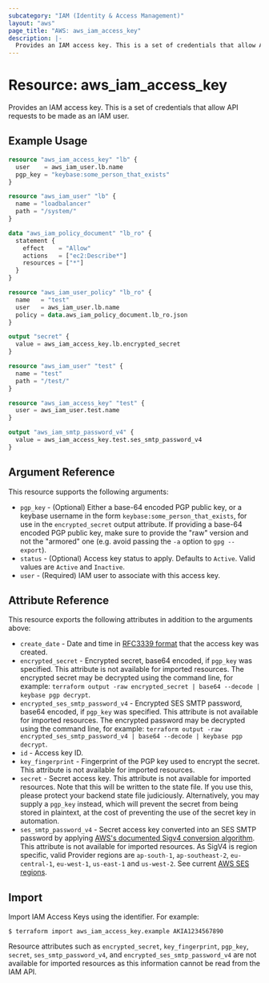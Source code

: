 ```yaml
---
subcategory: "IAM (Identity & Access Management)"
layout: "aws"
page_title: "AWS: aws_iam_access_key"
description: |-
  Provides an IAM access key. This is a set of credentials that allow API requests to be made as an IAM user.
---
```


# Resource: aws_iam_access_key

Provides an IAM access key. This is a set of credentials that allow API requests to be made as an IAM user.

## Example Usage

```terraform
resource "aws_iam_access_key" "lb" {
  user    = aws_iam_user.lb.name
  pgp_key = "keybase:some_person_that_exists"
}

resource "aws_iam_user" "lb" {
  name = "loadbalancer"
  path = "/system/"
}

data "aws_iam_policy_document" "lb_ro" {
  statement {
    effect    = "Allow"
    actions   = ["ec2:Describe*"]
    resources = ["*"]
  }
}

resource "aws_iam_user_policy" "lb_ro" {
  name   = "test"
  user   = aws_iam_user.lb.name
  policy = data.aws_iam_policy_document.lb_ro.json
}

output "secret" {
  value = aws_iam_access_key.lb.encrypted_secret
}
```

```terraform
resource "aws_iam_user" "test" {
  name = "test"
  path = "/test/"
}

resource "aws_iam_access_key" "test" {
  user = aws_iam_user.test.name
}

output "aws_iam_smtp_password_v4" {
  value = aws_iam_access_key.test.ses_smtp_password_v4
}
```

## Argument Reference

This resource supports the following arguments:

* `pgp_key` - (Optional) Either a base-64 encoded PGP public key, or a keybase username in the form `keybase:some_person_that_exists`, for use in the `encrypted_secret` output attribute. If providing a base-64 encoded PGP public key, make sure to provide the "raw" version and not the "armored" one (e.g. avoid passing the `-a` option to `gpg --export`).
* `status` - (Optional) Access key status to apply. Defaults to `Active`. Valid values are `Active` and `Inactive`.
* `user` - (Required) IAM user to associate with this access key.

## Attribute Reference

This resource exports the following attributes in addition to the arguments above:

* `create_date` - Date and time in [RFC3339 format](https://tools.ietf.org/html/rfc3339#section-5.8) that the access key was created.
* `encrypted_secret` - Encrypted secret, base64 encoded, if `pgp_key` was specified. This attribute is not available for imported resources. The encrypted secret may be decrypted using the command line, for example: `terraform output -raw encrypted_secret | base64 --decode | keybase pgp decrypt`.
* `encrypted_ses_smtp_password_v4` - Encrypted SES SMTP password, base64 encoded, if `pgp_key` was specified. This attribute is not available for imported resources. The encrypted password may be decrypted using the command line, for example: `terraform output -raw encrypted_ses_smtp_password_v4 | base64 --decode | keybase pgp decrypt`.
* `id` - Access key ID.
* `key_fingerprint` - Fingerprint of the PGP key used to encrypt the secret. This attribute is not available for imported resources.
* `secret` - Secret access key. This attribute is not available for imported resources. Note that this will be written to the state file. If you use this, please protect your backend state file judiciously. Alternatively, you may supply a `pgp_key` instead, which will prevent the secret from being stored in plaintext, at the cost of preventing the use of the secret key in automation.
* `ses_smtp_password_v4` - Secret access key converted into an SES SMTP password by applying [AWS's documented Sigv4 conversion algorithm](https://docs.aws.amazon.com/ses/latest/DeveloperGuide/smtp-credentials.html#smtp-credentials-convert). This attribute is not available for imported resources. As SigV4 is region specific, valid Provider regions are `ap-south-1`, `ap-southeast-2`, `eu-central-1`, `eu-west-1`, `us-east-1` and `us-west-2`. See current [AWS SES regions](https://docs.aws.amazon.com/general/latest/gr/rande.html#ses_region).

## Import

Import IAM Access Keys using the identifier. For example:

```
$ terraform import aws_iam_access_key.example AKIA1234567890
```

Resource attributes such as `encrypted_secret`, `key_fingerprint`, `pgp_key`, `secret`, `ses_smtp_password_v4`, and `encrypted_ses_smtp_password_v4` are not available for imported resources as this information cannot be read from the IAM API.
